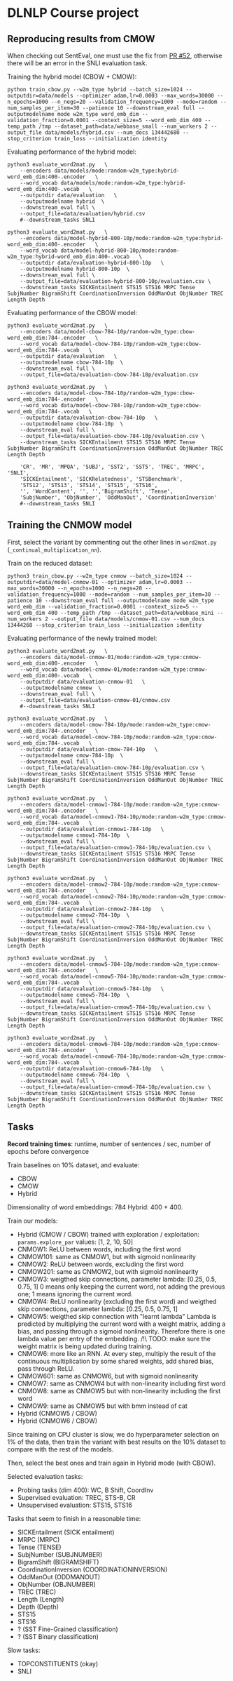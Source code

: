 DLNLP Course project
====================

Reproducing results from CMOW
-----------------------------

When checking out SentEval, one must use the fix from [PR #52](https://github.com/facebookresearch/SentEval/pull/52), otherwise there will be an error in the SNLI evaluation task.


Training the hybrid model (CBOW + CMOW):
```
python train_cbow.py --w2m_type hybrid --batch_size=1024 --outputdir=data/models --optimizer adam,lr=0.0003 --max_words=30000 --n_epochs=1000 --n_negs=20 --validation_frequency=1000 --mode=random --num_samples_per_item=30 --patience 10 --downstream_eval full --outputmodelname mode w2m_type word_emb_dim --validation_fraction=0.0001 --context_size=5 --word_emb_dim 400 --temp_path /tmp --dataset_path=data/webbase_small --num_workers 2 --output_file data/models/hybrid.csv --num_docs 134442680 --stop_criterion train_loss --initialization identity
```

Evaluating performance of the hybrid model:
```
python3 evaluate_word2mat.py   \
    --encoders data/models/mode:random-w2m_type:hybrid-word_emb_dim:400-.encoder   \
    --word_vocab data/models/mode:random-w2m_type:hybrid-word_emb_dim:400-.vocab   \
    --outputdir data/evaluation   \
    --outputmodelname hybrid  \
    --downstream_eval full \
    --output_file=data/evaluation/hybrid.csv
    #--downstream_tasks SNLI

python3 evaluate_word2mat.py   \
    --encoders data/model-hybrid-800-10p/mode:random-w2m_type:hybrid-word_emb_dim:400-.encoder   \
    --word_vocab data/model-hybrid-800-10p/mode:random-w2m_type:hybrid-word_emb_dim:400-.vocab   \
    --outputdir data/evaluation-hybrid-800-10p   \
    --outputmodelname hybrid-800-10p  \
    --downstream_eval full \
    --output_file=data/evaluation-hybrid-800-10p/evaluation.csv \
    --downstream_tasks SICKEntailment STS15 STS16 MRPC Tense SubjNumber BigramShift CoordinationInversion OddManOut ObjNumber TREC Length Depth
```

Evaluating performance of the CBOW model:
```
python3 evaluate_word2mat.py   \
    --encoders data/model-cbow-784-10p/random-w2m_type:cbow-word_emb_dim:784-.encoder   \
    --word_vocab data/model-cbow-784-10p/random-w2m_type:cbow-word_emb_dim:784-.vocab   \
    --outputdir data/evaluation   \
    --outputmodelname cbow-784-10p  \
    --downstream_eval full \
    --output_file=data/evaluation-cbow-784-10p/evaluation.csv

python3 evaluate_word2mat.py   \
    --encoders data/model-cbow-784-10p/random-w2m_type:cbow-word_emb_dim:784-.encoder   \
    --word_vocab data/model-cbow-784-10p/random-w2m_type:cbow-word_emb_dim:784-.vocab   \
    --outputdir data/evaluation-cbow-784-10p   \
    --outputmodelname cbow-784-10p  \
    --downstream_eval full \
    --output_file=data/evaluation-cbow-784-10p/evaluation.csv \
    --downstream_tasks SICKEntailment STS15 STS16 MRPC Tense SubjNumber BigramShift CoordinationInversion OddManOut ObjNumber TREC Length Depth

    'CR', 'MR', 'MPQA', 'SUBJ', 'SST2', 'SST5', 'TREC', 'MRPC', 'SNLI',
    'SICKEntailment', 'SICKRelatedness', 'STSBenchmark',
    'STS12', 'STS13', 'STS14', 'STS15', 'STS16',
    '', 'WordContent', '', '','BigramShift', 'Tense',
    'SubjNumber', 'ObjNumber', 'OddManOut', 'CoordinationInversion'
    #--downstream_tasks SNLI
```

Training the CNMOW model
------------------------

First, select the variant by commenting out the other lines in `word2mat.py` (`_continual_multiplication_nn`).

Train on the reduced dataset:

```
python3 train_cbow.py --w2m_type cnmow --batch_size=1024 --outputdir=data/model-cnmow-01 --optimizer adam,lr=0.0003 --max_words=30000 --n_epochs=1000 --n_negs=20 --validation_frequency=1000 --mode=random --num_samples_per_item=30 --patience 10 --downstream_eval full --outputmodelname mode w2m_type word_emb_dim --validation_fraction=0.0001 --context_size=5 --word_emb_dim 400 --temp_path /tmp --dataset_path=data/webbase_mini --num_workers 2 --output_file data/models/cnmow-01.csv --num_docs 13444268 --stop_criterion train_loss --initialization identity
```

Evaluating performance of the newly trained model:
```
python3 evaluate_word2mat.py   \
    --encoders data/model-cnmow-01/mode:random-w2m_type:cnmow-word_emb_dim:400-.encoder   \
    --word_vocab data/model-cnmow-01/mode:random-w2m_type:cnmow-word_emb_dim:400-.vocab   \
    --outputdir data/evaluation-cnmow-01   \
    --outputmodelname cnmow  \
    --downstream_eval full \
    --output_file=data/evaluation-cnmow-01/cnmow.csv
    #--downstream_tasks SNLI

python3 evaluate_word2mat.py   \
    --encoders data/model-cmow-784-10p/mode:random-w2m_type:cmow-word_emb_dim:784-.encoder   \
    --word_vocab data/model-cmow-784-10p/mode:random-w2m_type:cmow-word_emb_dim:784-.vocab   \
    --outputdir data/evaluation-cmow-784-10p   \
    --outputmodelname cmow-784-10p  \
    --downstream_eval full \
    --output_file=data/evaluation-cmow-784-10p/evaluation.csv \
    --downstream_tasks SICKEntailment STS15 STS16 MRPC Tense SubjNumber BigramShift CoordinationInversion OddManOut ObjNumber TREC Length Depth

python3 evaluate_word2mat.py   \
    --encoders data/model-cnmow1-784-10p/mode:random-w2m_type:cnmow-word_emb_dim:784-.encoder   \
    --word_vocab data/model-cnmow1-784-10p/mode:random-w2m_type:cnmow-word_emb_dim:784-.vocab   \
    --outputdir data/evaluation-cnmow1-784-10p   \
    --outputmodelname cnmow1-784-10p  \
    --downstream_eval full \
    --output_file=data/evaluation-cnmow1-784-10p/evaluation.csv \
    --downstream_tasks SICKEntailment STS15 STS16 MRPC Tense SubjNumber BigramShift CoordinationInversion OddManOut ObjNumber TREC Length Depth

python3 evaluate_word2mat.py   \
    --encoders data/model-cnmow2-784-10p/mode:random-w2m_type:cnmow-word_emb_dim:784-.encoder   \
    --word_vocab data/model-cnmow2-784-10p/mode:random-w2m_type:cnmow-word_emb_dim:784-.vocab   \
    --outputdir data/evaluation-cnmow2-784-10p   \
    --outputmodelname cnmow2-784-10p  \
    --downstream_eval full \
    --output_file=data/evaluation-cnmow2-784-10p/evaluation.csv \
    --downstream_tasks SICKEntailment STS15 STS16 MRPC Tense SubjNumber BigramShift CoordinationInversion OddManOut ObjNumber TREC Length Depth

python3 evaluate_word2mat.py   \
    --encoders data/model-cnmow5-784-10p/mode:random-w2m_type:cnmow-word_emb_dim:784-.encoder   \
    --word_vocab data/model-cnmow5-784-10p/mode:random-w2m_type:cnmow-word_emb_dim:784-.vocab   \
    --outputdir data/evaluation-cnmow5-784-10p   \
    --outputmodelname cnmow5-784-10p  \
    --downstream_eval full \
    --output_file=data/evaluation-cnmow5-784-10p/evaluation.csv \
    --downstream_tasks SICKEntailment STS15 STS16 MRPC Tense SubjNumber BigramShift CoordinationInversion OddManOut ObjNumber TREC Length Depth

python3 evaluate_word2mat.py   \
    --encoders data/model-cnmow6-784-10p/mode:random-w2m_type:cnmow-word_emb_dim:784-.encoder   \
    --word_vocab data/model-cnmow6-784-10p/mode:random-w2m_type:cnmow-word_emb_dim:784-.vocab   \
    --outputdir data/evaluation-cnmow6-784-10p   \
    --outputmodelname cnmow6-784-10p  \
    --downstream_eval full \
    --output_file=data/evaluation-cnmow6-784-10p/evaluation.csv \
    --downstream_tasks SICKEntailment STS15 STS16 MRPC Tense SubjNumber BigramShift CoordinationInversion OddManOut ObjNumber TREC Length Depth
```


Tasks
-----

**Record training times**: runtime, number of sentences / sec, number of epochs before convergence

Train baselines on 10% dataset, and evaluate:

- CBOW
- CMOW
- Hybrid

Dimensionality of word embeddings: 784
Hybrid: 400 + 400.

Train our models:

- Hybrid (CMOW / CBOW) trained with exploration / exploitation: `params.explore_par` values: [1, 2, 10, 50]
- CNMOW1: ReLU between words, including the first word
- CNMOW101: same as CNMOW1, but with sigmoid nonlinearity
- CNMOW2: ReLU between words, excluding the first word
- CNMOW201: same as CNMOW2, but with sigmoid nonlinearity
- CNMOW3: weigthed skip connections, parameter lambda: [0.25, 0.5, 0.75, 1]
          0 means only keeping the current word, not adding the previous one; 1 means ignoring the current word.
- CNMOW4: ReLU nonlinearity (excluding the first word) and weigthed skip connections, parameter lambda: [0.25, 0.5, 0.75, 1]
- CNMOW5: weigthed skip connection with "learnt lambda"
          Lambda is predicted by multiplying the current word with a weight matrix, adding a bias, and passing through a sigmoid nonlinearity.
          Therefore there is one lambda value per entry of the embedding.
          /!\ TODO: make sure the weight matrix is being updated during training.
- CNMOW6: more like an RNN. At every step, multiply the result of the continuous multiplication by some shared weights, add shared bias, pass through ReLU.
- CNMOW601: same as CNMOW6, but with sigmoid nonlinearity
- CNMOW7: same as CNMOW4 but with non-linearity including first word
- CNMOW8: same as CNMOW5 but with non-linearity including the first word
- CNMOW9: same as CNMOW5 but with bmm instead of cat
- Hybrid (CNMOW5 / CBOW)
- Hybrid (CNMOW6 / CBOW)

Since training on CPU cluster is slow, we do hyperparameter selection on 1% of the data, then train the variant with best results on the 10% dataset to compare with the rest of the models.

Then, select the best ones and train again in Hybrid mode (with CBOW).

Selected evaluation tasks:

- Probing tasks (dim 400): WC, B Shift, CoordInv
- Supervised evaluation: TREC, STS-B, CR
- Unsupervised evaluation: STS15, STS16


Tasks that seem to finish in a reasonable time:
- SICKEntailment (SICK entailment)
- MRPC (MRPC)
- Tense (TENSE)
- SubjNumber (SUBJNUMBER)
- BigramShift (BIGRAMSHIFT)
- CoordinationInversion (COORDINATIONINVERSION)
- OddManOut (ODDMANOUT)
- ObjNumber (OBJNUMBER)
- TREC (TREC)
- Length (Length)
- Depth (Depth)
- STS15
- STS16
- ? (SST Fine-Grained classification)
- ? (SST Binary classification)

Slow tasks:

- TOPCONSTITUENTS (okay)
- SNLI
